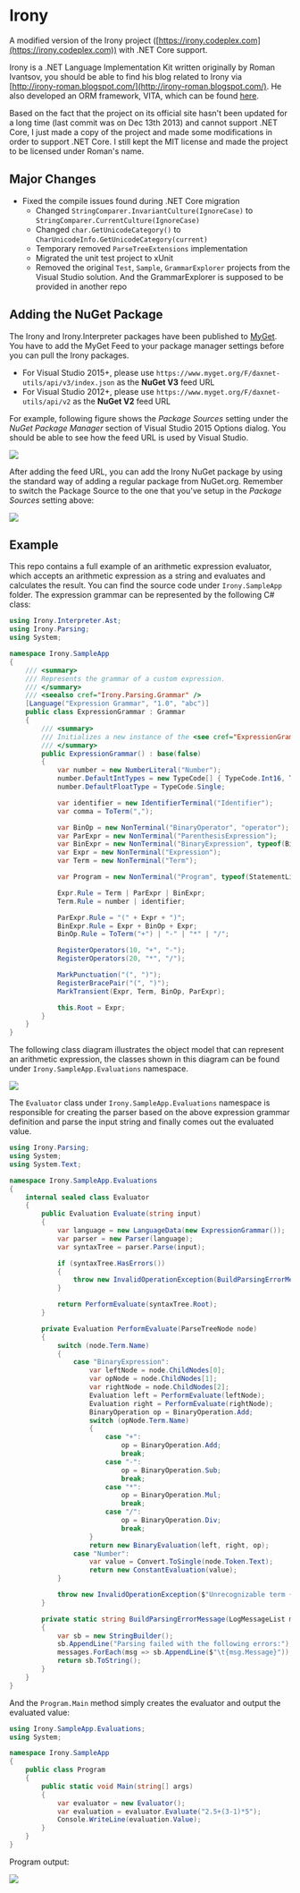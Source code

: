 # Irony
A modified version of the Irony project ([https://irony.codeplex.com](https://irony.codeplex.com)) with .NET Core support.

Irony is a .NET Language Implementation Kit written originally by Roman Ivantsov, you should be able to find his blog related to Irony via [http://irony-roman.blogspot.com/](http://irony-roman.blogspot.com/). He also developed an ORM framework, VITA, which can be found [here](http://vita.codeplex.com/ "here").

Based on the fact that the project on its official site hasn't been updated for a long time (last commit was on Dec 13th 2013) and cannot support .NET Core, I just made a copy of the project and made some modifications in order to support .NET Core. I still kept the MIT license and made the project to be licensed under Roman's name.  

## Major Changes
- Fixed the compile issues found during .NET Core migration
	- Changed `StringComparer.InvariantCulture(IgnoreCase)` to `StringComparer.CurrentCulture(IgnoreCase)`
	- Changed `char.GetUnicodeCategory()` to `CharUnicodeInfo.GetUnicodeCategory(current)`
	- Temporary removed `ParseTreeExtensions` implementation
	- Migrated the unit test project to xUnit
	- Removed the original `Test`, `Sample`, `GrammarExplorer` projects from the Visual Studio solution. And the GrammarExplorer is supposed to be provided in another repo

## Adding the NuGet Package
The Irony and Irony.Interpreter packages have been published to [MyGet](https://www.myget.org/ "MyGet"). You have to add the MyGet Feed to your package manager settings before you can pull the Irony packages.

- For Visual Studio 2015+, please use `https://www.myget.org/F/daxnet-utils/api/v3/index.json` as the **NuGet V3** feed URL
- For Visual Studio 2012+, please use `https://www.myget.org/F/daxnet-utils/api/v2` as the **NuGet V2** feed URL

For example, following figure shows the _Package Sources_ setting under the _NuGet Package Manager_ section of Visual Studio 2015 Options dialog. You should be able to see how the feed URL is used by Visual Studio.

![](https://raw.githubusercontent.com/daxnet/irony/master/doc/VS2015Options.png)

After adding the feed URL, you can add the Irony NuGet package by using the standard way of adding a regular package from NuGet.org. Remember to switch the Package Source to the one that you've setup in the _Package Sources_ setting above:

![](https://raw.githubusercontent.com/daxnet/irony/master/doc/VS2015AddIronyPkg.png)

## Example
This repo contains a full example of an arithmetic expression evaluator, which accepts an arithmetic expression as a string and evaluates and calculates the result. You can find the source code under `Irony.SampleApp` folder. The expression grammar can be represented by the following C# class:

```cs
using Irony.Interpreter.Ast;
using Irony.Parsing;
using System;

namespace Irony.SampleApp
{
    /// <summary>
    /// Represents the grammar of a custom expression.
    /// </summary>
    /// <seealso cref="Irony.Parsing.Grammar" />
    [Language("Expression Grammar", "1.0", "abc")]
    public class ExpressionGrammar : Grammar
    {
        /// <summary>
        /// Initializes a new instance of the <see cref="ExpressionGrammar"/> class.
        /// </summary>
        public ExpressionGrammar() : base(false)
        {
            var number = new NumberLiteral("Number");
            number.DefaultIntTypes = new TypeCode[] { TypeCode.Int16, TypeCode.Int32, TypeCode.Int64 };
            number.DefaultFloatType = TypeCode.Single;

            var identifier = new IdentifierTerminal("Identifier");
            var comma = ToTerm(",");

            var BinOp = new NonTerminal("BinaryOperator", "operator");
            var ParExpr = new NonTerminal("ParenthesisExpression");
            var BinExpr = new NonTerminal("BinaryExpression", typeof(BinaryOperationNode));
            var Expr = new NonTerminal("Expression");
            var Term = new NonTerminal("Term");

            var Program = new NonTerminal("Program", typeof(StatementListNode));

            Expr.Rule = Term | ParExpr | BinExpr;
            Term.Rule = number | identifier;

            ParExpr.Rule = "(" + Expr + ")";
            BinExpr.Rule = Expr + BinOp + Expr;
            BinOp.Rule = ToTerm("+") | "-" | "*" | "/";

            RegisterOperators(10, "+", "-");
            RegisterOperators(20, "*", "/");

            MarkPunctuation("(", ")");
            RegisterBracePair("(", ")");
            MarkTransient(Expr, Term, BinOp, ParExpr);

            this.Root = Expr;
        }
    }
}

```
The following class diagram illustrates the object model that can represent an arithmetic expression, the classes shown in this diagram can be found under `Irony.SampleApp.Evaluations` namespace.

![](https://raw.githubusercontent.com/daxnet/irony/master/doc/ClassDiagram.png)

The `Evaluator` class under `Irony.SampleApp.Evaluations` namespace is responsible for creating the parser based on the above expression grammar definition and parse the input string and finally comes out the evaluated value.

```cs
using Irony.Parsing;
using System;
using System.Text;

namespace Irony.SampleApp.Evaluations
{
    internal sealed class Evaluator
    {
        public Evaluation Evaluate(string input)
        {
            var language = new LanguageData(new ExpressionGrammar());
            var parser = new Parser(language);
            var syntaxTree = parser.Parse(input);

            if (syntaxTree.HasErrors())
            {
                throw new InvalidOperationException(BuildParsingErrorMessage(syntaxTree.ParserMessages));
            }

            return PerformEvaluate(syntaxTree.Root);
        }

        private Evaluation PerformEvaluate(ParseTreeNode node)
        {
            switch (node.Term.Name)
            {
                case "BinaryExpression":
                    var leftNode = node.ChildNodes[0];
                    var opNode = node.ChildNodes[1];
                    var rightNode = node.ChildNodes[2];
                    Evaluation left = PerformEvaluate(leftNode);
                    Evaluation right = PerformEvaluate(rightNode);
                    BinaryOperation op = BinaryOperation.Add;
                    switch (opNode.Term.Name)
                    {
                        case "+":
                            op = BinaryOperation.Add;
                            break;
                        case "-":
                            op = BinaryOperation.Sub;
                            break;
                        case "*":
                            op = BinaryOperation.Mul;
                            break;
                        case "/":
                            op = BinaryOperation.Div;
                            break;
                    }
                    return new BinaryEvaluation(left, right, op);
                case "Number":
                    var value = Convert.ToSingle(node.Token.Text);
                    return new ConstantEvaluation(value);
            }

            throw new InvalidOperationException($"Unrecognizable term {node.Term.Name}.");
        }

        private static string BuildParsingErrorMessage(LogMessageList messages)
        {
            var sb = new StringBuilder();
            sb.AppendLine("Parsing failed with the following errors:");
            messages.ForEach(msg => sb.AppendLine($"\t{msg.Message}"));
            return sb.ToString();
        }
    }
}

```
And the `Program.Main` method simply creates the evaluator and output the evaluated value:

```cs
using Irony.SampleApp.Evaluations;
using System;

namespace Irony.SampleApp
{
    public class Program
    {
        public static void Main(string[] args)
        {
            var evaluator = new Evaluator();
            var evaluation = evaluator.Evaluate("2.5+(3-1)*5");
            Console.WriteLine(evaluation.Value);
        }
    }
}

```

Program output:

![](https://raw.githubusercontent.com/daxnet/irony/master/doc/ProgramOutput.png)
